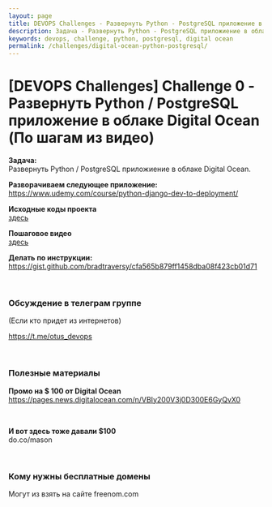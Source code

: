 ```yaml
---
layout: page
title: DEVOPS Challenges - Развернуть Python - PostgreSQL приложение в облаке Digital Ocean (По шагам из видео)
description: Задача - Развернуть Python - PostgreSQL приложиение в облаке Digital Ocean 
keywords: devops, challenge, python, postgresql, digital ocean
permalink: /challenges/digital-ocean-python-postgresql/
---
```


# [DEVOPS Challenges] Challenge 0 - Развернуть Python / PostgreSQL приложение в облаке Digital Ocean (По шагам из видео)

**Задача:**  
Развернуть Python / PostgreSQL приложиение в облаке Digital Ocean. 

**Разворачиваем следующее приложение:**  
https://www.udemy.com/course/python-django-dev-to-deployment/


**Исходные коды проекта**  
<a href="https://bitbucket.org/marley-python/python-django-dev-to-deployment/src/master/">здесь</a>


**Пошаговое видео**  
<a href="https://cloud.mail.ru/public/4XQr/HdQ3rUNBg">здесь</a>

**Делать по инструкции:**  
https://gist.github.com/bradtraversy/cfa565b879ff1458dba08f423cb01d71


<br/>

### Обсуждение в телеграм группе

(Если кто придет из интернетов)

https://t.me/otus_devops

<br/>

### Полезные материалы

**Промо на $ 100 от Digital Ocean**  
https://pages.news.digitalocean.com/n/VBIy200V3j0D300E6GyQvX0

<br/>

**И вот здесь тоже давали $100**  
do.co/mason


<br/>

### Кому нужны бесплатные домены

Могут из взять на сайте freenom.com

